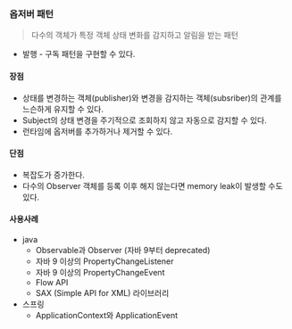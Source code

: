 ### 옵저버 패턴
> 다수의 객체가 특정 객체 상태 변화를 감지하고 알림을 받는 패턴

- 발행 - 구독 패턴을 구현할 수 있다.

#### 장점

- 상태를 변경하는 객체(publisher)와 변경을 감지하는 객체(subsriber)의 관계를 느슨하게 유지할 수 있다.
- Subject의 상태 변경을 주기적으로 조회하지 않고 자동으로 감지할 수 있다. 
- 런타임에 옵저버를 추가하거나 제거할 수 있다.

#### 단점

- 복잡도가 증가한다.
- 다수의 Observer 객체를 등록 이후 해지 않는다면 memory leak이 발생할 수도 있다.

#### 사용사례 
- java 
  - Observable과 Observer (자바 9부터 deprecated)
  - 자바 9 이상의 PropertyChangeListener
  - 자바 9 이상의 PropertyChangeEvent
  - Flow API
  - SAX (Simple API for XML) 라이브러리
- 스프링 
  - ApplicationContext와 ApplicationEvent